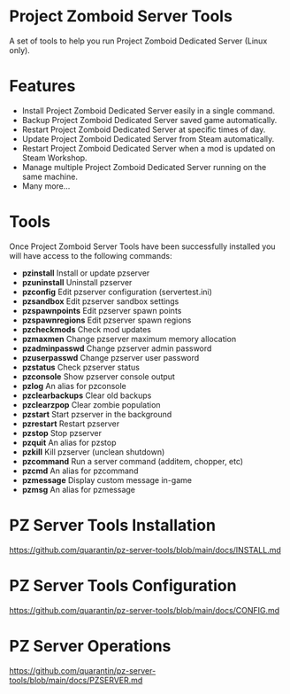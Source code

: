 # Project Zomboid Server Tools
A set of tools to help you run Project Zomboid Dedicated Server (Linux only).

# Features
- Install Project Zomboid Dedicated Server easily in a single command.
- Backup Project Zomboid Dedicated Server saved game automatically.
- Restart Project Zomboid Dedicated Server at specific times of day.
- Update Project Zomboid Dedicated Server from Steam automatically.
- Restart Project Zomboid Dedicated Server when a mod is updated on Steam Workshop.
- Manage multiple Project Zomboid Dedicated Server running on the same machine.
- Many more...

# Tools
Once Project Zomboid Server Tools have been successfully installed you will have access to the following commands:
- **pzinstall**        Install or update pzserver
- **pzuninstall**      Uninstall pzserver
- **pzconfig**         Edit pzserver configuration (servertest.ini)
- **pzsandbox**        Edit pzserver sandbox settings
- **pzspawnpoints**    Edit pzserver spawn points
- **pzspawnregions**   Edit pzserver spawn regions
- **pzcheckmods**      Check mod updates
- **pzmaxmen**         Change pzserver maximum memory allocation
- **pzadminpasswd**    Change pzserver admin password
- **pzuserpasswd**     Change pzserver user password
- **pzstatus**         Check pzserver status
- **pzconsole**        Show pzserver console output
- **pzlog**            An alias for pzconsole
- **pzclearbackups**   Clear old backups
- **pzclearzpop**      Clear zombie population
- **pzstart**          Start pzserver in the background
- **pzrestart**        Restart pzserver
- **pzstop**           Stop pzserver
- **pzquit**           An alias for pzstop
- **pzkill**           Kill pzserver (unclean shutdown)
- **pzcommand**        Run a server command (additem, chopper, etc)
- **pzcmd**            An alias for pzcommand
- **pzmessage**        Display custom message in-game
- **pzmsg**            An alias for pzmessage

# PZ Server Tools Installation
https://github.com/quarantin/pz-server-tools/blob/main/docs/INSTALL.md

# PZ Server Tools Configuration
https://github.com/quarantin/pz-server-tools/blob/main/docs/CONFIG.md

# PZ Server Operations
https://github.com/quarantin/pz-server-tools/blob/main/docs/PZSERVER.md
